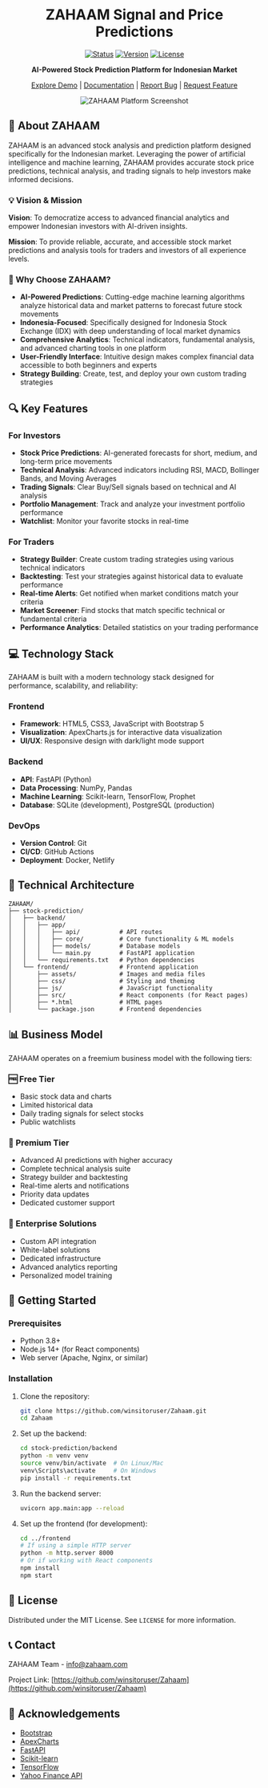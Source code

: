<div align="center">

# ZAHAAM Signal and Price Predictions

[![Status](https://img.shields.io/badge/status-beta-blue.svg)](https://github.com/winsitoruser/Zahaam)
[![Version](https://img.shields.io/badge/version-1.0-green.svg)](https://github.com/winsitoruser/Zahaam/releases)
[![License](https://img.shields.io/badge/license-MIT-blue.svg)](LICENSE)

**AI-Powered Stock Prediction Platform for Indonesian Market**

[Explore Demo](#) | [Documentation](#) | [Report Bug](#) | [Request Feature](#)

![ZAHAAM Platform Screenshot](https://via.placeholder.com/800x400?text=ZAHAAM+Platform)

</div>

## 🚀 About ZAHAAM

ZAHAAM is an advanced stock analysis and prediction platform designed specifically for the Indonesian market. Leveraging the power of artificial intelligence and machine learning, ZAHAAM provides accurate stock price predictions, technical analysis, and trading signals to help investors make informed decisions.

### 💡 Vision & Mission

**Vision**: To democratize access to advanced financial analytics and empower Indonesian investors with AI-driven insights.

**Mission**: To provide reliable, accurate, and accessible stock market predictions and analysis tools for traders and investors of all experience levels.

### 🌟 Why Choose ZAHAAM?

- **AI-Powered Predictions**: Cutting-edge machine learning algorithms analyze historical data and market patterns to forecast future stock movements
- **Indonesia-Focused**: Specifically designed for Indonesia Stock Exchange (IDX) with deep understanding of local market dynamics
- **Comprehensive Analytics**: Technical indicators, fundamental analysis, and advanced charting tools in one platform
- **User-Friendly Interface**: Intuitive design makes complex financial data accessible to both beginners and experts
- **Strategy Building**: Create, test, and deploy your own custom trading strategies

## 🔍 Key Features

### For Investors

- **Stock Price Predictions**: AI-generated forecasts for short, medium, and long-term price movements
- **Technical Analysis**: Advanced indicators including RSI, MACD, Bollinger Bands, and Moving Averages
- **Trading Signals**: Clear Buy/Sell signals based on technical and AI analysis
- **Portfolio Management**: Track and analyze your investment portfolio performance
- **Watchlist**: Monitor your favorite stocks in real-time

### For Traders

- **Strategy Builder**: Create custom trading strategies using various technical indicators
- **Backtesting**: Test your strategies against historical data to evaluate performance
- **Real-time Alerts**: Get notified when market conditions match your criteria
- **Market Screener**: Find stocks that match specific technical or fundamental criteria
- **Performance Analytics**: Detailed statistics on your trading performance

## 💻 Technology Stack

ZAHAAM is built with a modern technology stack designed for performance, scalability, and reliability:

### Frontend
- **Framework**: HTML5, CSS3, JavaScript with Bootstrap 5
- **Visualization**: ApexCharts.js for interactive data visualization
- **UI/UX**: Responsive design with dark/light mode support

### Backend
- **API**: FastAPI (Python)
- **Data Processing**: NumPy, Pandas
- **Machine Learning**: Scikit-learn, TensorFlow, Prophet
- **Database**: SQLite (development), PostgreSQL (production)

### DevOps
- **Version Control**: Git
- **CI/CD**: GitHub Actions
- **Deployment**: Docker, Netlify

## 🔧 Technical Architecture

```
ZAHAAM/
├── stock-prediction/
│   ├── backend/
│   │   ├── app/
│   │   │   ├── api/           # API routes
│   │   │   ├── core/          # Core functionality & ML models
│   │   │   ├── models/        # Database models
│   │   │   └── main.py        # FastAPI application
│   │   └── requirements.txt   # Python dependencies
│   └── frontend/              # Frontend application
│       ├── assets/            # Images and media files
│       ├── css/               # Styling and theming
│       ├── js/                # JavaScript functionality
│       ├── src/               # React components (for React pages)
│       ├── *.html             # HTML pages
│       └── package.json       # Frontend dependencies
```

## 📊 Business Model

ZAHAAM operates on a freemium business model with the following tiers:

### 🆓 Free Tier
- Basic stock data and charts
- Limited historical data
- Daily trading signals for select stocks
- Public watchlists

### 💎 Premium Tier
- Advanced AI predictions with higher accuracy
- Complete technical analysis suite
- Strategy builder and backtesting
- Real-time alerts and notifications
- Priority data updates
- Dedicated customer support

### 🏢 Enterprise Solutions
- Custom API integration
- White-label solutions
- Dedicated infrastructure
- Advanced analytics reporting
- Personalized model training

## 🚀 Getting Started

### Prerequisites

- Python 3.8+
- Node.js 14+ (for React components)
- Web server (Apache, Nginx, or similar)

### Installation

1. Clone the repository:
   ```bash
   git clone https://github.com/winsitoruser/Zahaam.git
   cd Zahaam
   ```

2. Set up the backend:
   ```bash
   cd stock-prediction/backend
   python -m venv venv
   source venv/bin/activate  # On Linux/Mac
   venv\Scripts\activate     # On Windows
   pip install -r requirements.txt
   ```

3. Run the backend server:
   ```bash
   uvicorn app.main:app --reload
   ```

4. Set up the frontend (for development):
   ```bash
   cd ../frontend
   # If using a simple HTTP server
   python -m http.server 8000
   # Or if working with React components
   npm install
   npm start
   ```

## 📝 License

Distributed under the MIT License. See `LICENSE` for more information.

## 📞 Contact

ZAHAAM Team - info@zahaam.com

Project Link: [https://github.com/winsitoruser/Zahaam](https://github.com/winsitoruser/Zahaam)

## 🙏 Acknowledgements

- [Bootstrap](https://getbootstrap.com/)
- [ApexCharts](https://apexcharts.com/)
- [FastAPI](https://fastapi.tiangolo.com/)
- [Scikit-learn](https://scikit-learn.org/)
- [TensorFlow](https://www.tensorflow.org/)
- [Yahoo Finance API](https://finance.yahoo.com/)